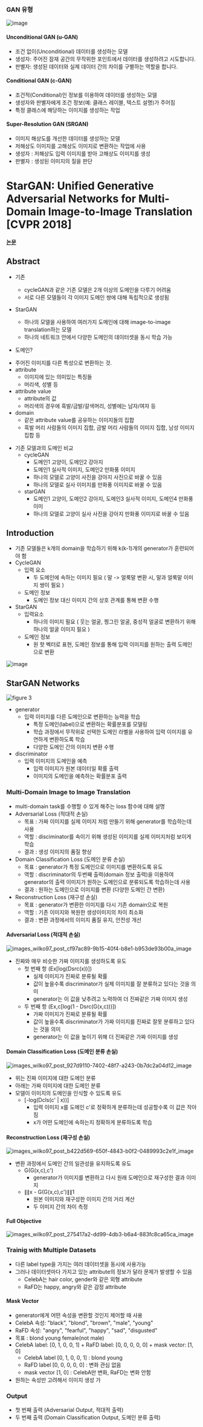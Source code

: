 ### GAN 유형
![image](https://github.com/mjkim0819/NI2L_STUDY/assets/108729047/2bf6dbaa-c0ee-4714-9e8b-c0718110b1fc)

#### Unconditional GAN (u-GAN)
- 조건 없이(Unconditional) 데이터를 생성하는 모델
- 생성자: 주어진 잠재 공간의 무작위한 포인트에서 데이터를 생성하려고 시도합니다.
- 판별자: 생성된 데이터와 실제 데이터 간의 차이를 구별하는 역할을 합니다.

#### Conditional GAN (c-GAN)
- 조건적(Conditional)인 정보를 이용하여 데이터를 생성하는 모델
- 생성자와 판별자에게 조건 정보(예: 클래스 레이블, 텍스트 설명)가 주어짐
- 특정 클래스에 해당하는 이미지를 생성하는 작업

#### Super-Resolution GAN (SRGAN)
- 이미지 해상도를 개선한 데이터를 생성하는 모델
- 저해상도 이미지를 고해상도 이미지로 변환하는 작업에 사용
- 생성자 : 저해상도 입력 이미지를 받아 고해상도 이미지를 생성
- 판별자 : 생성된 이미지의 질을 판단

# StarGAN: Unified Generative Adversarial Networks for Multi-Domain Image-to-Image Translation [CVPR 2018]
**[논문](https://arxiv.org/pdf/1711.09020.pdf)**  
  
## Abstract
* 기존
  * cycleGAN과 같은 기존 모델은 2개 이상의 도메인을 다루기 어려움
  * 서로 다른 모델들이 각 이미지 도메인 쌍에 대해 독립적으로 생성됨
    
* StarGAN
  * 하나의 모델을 사용하여 여러가지 도메인에 대해 image-to-image translation하는 모델
  * 하나의 네트워크 안에서 다양한 도메인의 데이터셋을 동시 학습 가능

* 도메인?
- 주어진 이미지를 다른 특성으로 변환하는 것.
- attribute
  - 이미지에 있는 의미있는 특징들
  - 머리색, 성별 등
- attribute value
  - attribute의 값
  - 머리색의 경우에 흑발/금발/갈색머리, 성별에는 남자/여자 등
- domain
  - 같은 attribute value를 공유하는 이미지들의 집합
  - 흑발 머리 사람들의 이미지 집합, 금발 머리 사람들의 이미지 집합, 남성 이미지 집합 등

* 기존 모델과의 도메인 비교
  * cycleGAN
    * 도메인1 고양이, 도메인2 강아지
    * 도메인1 실사적 이미지, 도메인2 만화풍 이미지
    * 하나의 모델로 고양이 사진을 강아지 사진으로 바꿀 수 있음
    * 하나의 모델로 실사 이미지를 만화풍 이미지로 바꿀 수 있음
  * starGAN
    * 도메인1 고양이, 도메인2 강아지, 도메인3 실사적 이미지, 도메인4 만화풍 이미
    * 하나의 모델로 고양이 실사 사진을 강아지 만화풍 이미지로 바꿀 수 있음

    
## Introduction
* 기존 모델들은 k개의 domain을 학습하기 위해 k(k-1)개의 generator가 훈련되어야 함
* CycleGAN
  * 입력 요소
    * 두 도메인에 속하는 이미지 필요 ( 말 -> 얼룩말 변환 시, 말과 얼룩말 이미지 쌍이 필요 )
  * 도메인 정보
    * 도메인 정보 대신 이미지 간의 상호 관계를 통해 변환 수행
* StarGAN
  * 입력요소
    * 하나의 이미지 필요 ( 웃는 얼굴, 찡그린 얼굴, 중성적 얼굴로 변환하기 위해 하나의 얼굴 이미지 필요 )
  * 도메인 정보
    * 원 핫 벡터로 표현, 도메인 정보를 통해 입력 이미지를 원하는 출력 도메인으로 변환

![image](https://github.com/mjkim0819/NI2L_STUDY/assets/108729047/8cfa4668-e961-467d-b8f6-0a43b7d60185)  

## StarGAN Networks
![figure 3](https://github.com/mjkim0819/NI2L_STUDY/assets/108729047/177c47d8-d7de-4400-94da-63e808293b62)
- generator
  - 입력 이미지를 다른 도메인으로 변환하는 능력을 학습
    - 특정 도메인(label)으로 변환하는 확률분포를 모델링
    - 학습 과정에서 무작위로 선택한 도메인 라벨을 사용하여 입력 이미지를 유연하게 변환하도록 학습
    - 다양한 도메인 간의 이미지 변환 수행
- discriminator
  - 입력 이미지의 도메인을 예측
    - 입력 이미지가 원본 데이터일 확률 출력
    - 이미지의 도메인을 예측하는 확률분포 출력

### Multi-Domain Image to Image Translation
- multi-domain task를 수행할 수 있게 해주는 loss 함수에 대해 설명
- Adversarial Loss (적대적 손실)
  - 목표 : 가짜 이미지를 실제 이미지 처럼 만들기 위해 generator를 학습하는데 사용
  - 역할 : disciminator를 속이기 위해 생성된 이미지를 실제 이미지처럼 보이게 학습
  - 결과 : 생성 이미지의 품질 향상
- Domain Classification Loss (도메인 분류 손실)
  - 목표 : generator가 특정 도메인으로 이미지를 변환하도록 유도
  - 역할 : discriminator의 두번째 출력(domain 정보 출력)을 이용하여 generator의 출력 이미지가 원하는 도메인으로 분류되도록 학습하는데 사용
  - 결과 : 원하는 도메인으로 이미지를 변환 (다양한 도메인 간 변환)
- Reconstruction Loss (재구성 손실)
  - 목표 : generator가 변환한 이미지를 다시 기존 domain으로 복원
  - 역할 : 기존 이미지와 복원한 생성이미지의 차이 최소화
  - 결과 : 변환 과정에서의 이미지 품질 유지, 안전성 개선

#### Adversarial Loss (적대적 손실)
![images_wilko97_post_cf97ac89-9b15-40f4-b8e1-b953de93b00a_image](https://github.com/mjkim0819/NI2L_STUDY/assets/108729047/6eac5085-d2b0-43a8-9467-e74ae70a4bab)  
* 진짜와 매우 비슷한 가짜 이미지를 생성하도록 유도
  * 첫 번째 항 (Ex[log(Dsrc(x))])
    * 실제 이미지가 진짜로 분류될 확률
    * 값이 높을수록 discriminator가 실제 이미지를 잘 분류하고 있다는 것을 의미
    * generator는 이 값을 낮추려고 노력하여 더 진짜같은 가짜 이미지 생성
  * 두 번째 항 (Ex,c[log(1 - Dsrc(G(x,c)))])
    * 가짜 이미지가 진짜로 분류될 확률
    * 값이 높을수록 discriminator가 가짜 이미지를 진짜로 잘못 분류하고 있다는 것을 의미
    * generator는 이 값을 높이기 위해 더 진짜같은 가짜 이미지를 생성

#### Domain Classification Loss (도메인 분류 손실)
![images_wilko97_post_927d9110-7402-48f7-a243-0b7dc2a04d12_image](https://github.com/mjkim0819/NI2L_STUDY/assets/108729047/e97a7874-cf8b-4646-88e8-1b1b1a1df5c5)  
* 위는 진짜 이미지에 대한 도메인 분류
* 아래는 가짜 이미지에 대한 도메인 분류
* 모델이 이미지의 도메인을 인식할 수 있도록 유도
   * [-log(Dcls(c' | x))]
      * 입력 이미지 x를 도메인 c'로 정확하게 분류하는데 성공할수록 이 값은 작아짐
      * x가 어떤 도메인에 속하는지 정확하게 분류하도록 학습
  
#### Reconstruction Loss (재구성 손실)
![images_wilko97_post_b422d569-650f-4843-b0f2-0489993c2e1f_image](https://github.com/mjkim0819/NI2L_STUDY/assets/108729047/5ce96cc5-da4a-42f3-81a1-121fe4947868)   
* 변환 과정에서 도메인 간의 일관성을 유지하도록 유도
  * G(G(x,c),c')
    * generator가 이미지를 변환하고 다시 원래 도메인으로 재구성한 결과 이미지
  * ∥∥x - G(G(x,c),c')∥∥1
    * 원본 이미지와 재구성한 이미지 간의 거리 계산
    * 두 이미지 간의 차이 측정

#### Full Objective
![images_wilko97_post_275417a2-dd99-4db3-b6a4-883fc8ca65ca_image](https://github.com/mjkim0819/NI2L_STUDY/assets/108729047/95d2de75-314f-44c6-af32-e1a7ae72267a)

### Trainig with Multiple Datasets
- 다른 label type을 가지는 여러 데이터셋을 동시에 사용가능
- 그러나 데이터셋마다 가지고 있는 attribute의 정보가 달라 문제가 발생할 수 있음
  - CelebA는 hair color, gender와 같은 외형 attribute
  - RaFD는 happy, angry와 같은 감정 attribute
#### Mask Vector
- generator에게 어떤 속성을 변환할 것인지 제어할 때 사용
- CelebA 속성: "black", "blond", "brown", "male", "young"
- RaFD 속성: "angry", "fearful", "happy", "sad", "disgusted"
- 목표 : blond young female(not male)
- CelebA label:  [0, 1, 0, 0, 1] + RaFD label: [0, 0, 0, 0, 0] + mask vector: [1, 0]
  - CelebA label [0, 1, 0, 0, 1] : blond young
  - RaFD label [0, 0, 0, 0, 0] : 변화 관심 없음
  - mask vector [1, 0] : CelebA만 변화, RaFD는 변화 안함
- 원하는 속성만 고려해서 이미지 생성 가


### Output
- 첫 번째 출력 (Adversarial Output, 적대적 출력)
- 두 번째 출력 (Domain Classification Output, 도메인 분류 출력)

